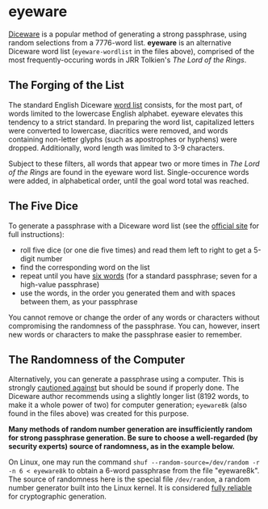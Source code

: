 # eyeware

[Diceware](http://world.std.com/~reinhold/diceware.html) is a popular method of generating a strong passphrase, using random selections from a 7776-word list. **eyeware** is an alternative Diceware word list (`eyeware-wordlist` in the files above), comprised of the most frequently-occuring words in JRR Tolkien's *The Lord of the Rings*.

## The Forging of the List

The standard English Diceware [word list](http://world.std.com/~reinhold/diceware.wordlist.asc) consists, for the most part, of words limited to the lowercase English alphabet. eyeware elevates this tendency to a strict standard. In preparing the word list, capitalized letters were converted to lowercase, diacritics were removed, and words containing non-letter glyphs (such as apostrophes or hyphens) were dropped. Additionally, word length was limited to 3-9 characters.

Subject to these filters, all words that appear two or more times in *The Lord of the Rings* are found in the eyeware word list. Single-occurence words were added, in alphabetical order, until the goal word total was reached.

## The Five Dice

To generate a passphrase with a Diceware word list (see the [official site](http://world.std.com/~reinhold/diceware.html) for full instructions):

- roll five dice (or one die five times) and read them left to right to get a 5-digit number
- find the corresponding word on the list
- repeat until you have [six words](http://world.std.com/~reinhold/dicewarefaq.html#howlong) (for a standard passphrase; seven for a high-value passphrase)
- use the words, in the order you generated them and with spaces between them, as your passphrase

You cannot remove or change the order of any words or characters without compromising the randomness of the passphrase. You can, however, insert new words or characters to make the passphrase easier to remember.

## The Randomness of the Computer

Alternatively, you can generate a passphrase using a computer. This is strongly [cautioned against](http://world.std.com/~reinhold/dicewarefaq.html#computer) but should be sound if properly done. The Diceware author recommends using a slightly longer list (8192 words, to make it a whole power of two) for computer generation; `eyeware8k` (also found in the files above) was created for this purpose.

**Many methods of random number generation are insufficiently random for strong passphrase generation. Be sure to choose a well-regarded (by security experts) source of randomness, as in the example below.**

On Linux, one may run the command `shuf --random-source=/dev/random -r -n 6 < eyeware8k` to obtain a 6-word passphrase from the file "eyeware8k". The source of randomness here is the special file `/dev/random`, a random number generator built into the Linux kernel. It is considered [fully reliable](https://wiki.archlinux.org/index.php/Random_number_generation) for cryptographic generation.

